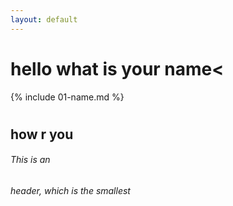 ```yaml
---
layout: default
---
```

# <h1> hello what is your name<
{% include 01-name.md %}
# <h2>how r you

###### This is an <h6> header, which is the smallest
